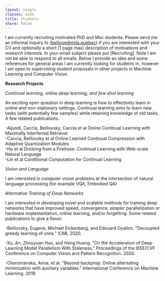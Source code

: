 ```yaml
---
layout: single
classes: wide
title: Students
share: false
---
```


I am currently recruiting motivated PhD and Msc students. Please send me an informal inquiry to (belilove@mila.quebec) if you are interested with your CV and optionally a short (1 page max) description of motivations and research interests. In your email subject please put \[Recruiting\]. Note I am not be able to respond to all emails. Below I provide an idea and some references for general areas I am currently looking for students in, however I am open to supervising student proposals in other projects in Machine Learning and Computer Vision. 



**Research Projects**

*Continual learning, online deep learning, and few shot learning*

An exciting open question in deep learning is how to effectively learn in online and non-stationary settings. Continual learning aims to learn new tasks (with potentially few samples) while retaining knowledge of old tasks. A few related publications:

-Aljundi, Caccia, Belilovsky, Caccia et al Online Continual Learning with Maximally Interferred Retrieval  <br>
-Caccia, Belilovsky et al Online Learned Continual Compression with Adaptive Quantization Modules<br>
-Hu et al Drinking from a Firehose: Continual Learning with Web-scale Natural Language<br>
-Lin et al Conditional Computation for Continual Learning



*Vision and Language*

I am interested in computer vision problems at the intersection of natural language processing (for example VQA, Embodied QA)



*Alternative Training of Deep Networks*

I am interested in developing novel and scalable methods for training deep networks that have improved speed, convergence, simpler parallelization or hardware implementation, online learning, and/or forgetting. Some related publications to give a flavor. 

-Belilovsky, Eugene, Michael Eickenberg, and Edouard Oyallon. "Decoupled greedy learning of cnns." ICML 2020.

-Xu, An, Zhouyuan Huo, and Heng Huang. "On the Acceleration of Deep Learning Model Parallelism With Staleness." Proceedings of the IEEE/CVF Conference on Computer Vision and Pattern Recognition. 2020.

-Choromanska, Anna, et al. "Beyond backprop: Online alternating minimization with auxiliary variables." International Conference on Machine Learning. 2019.
